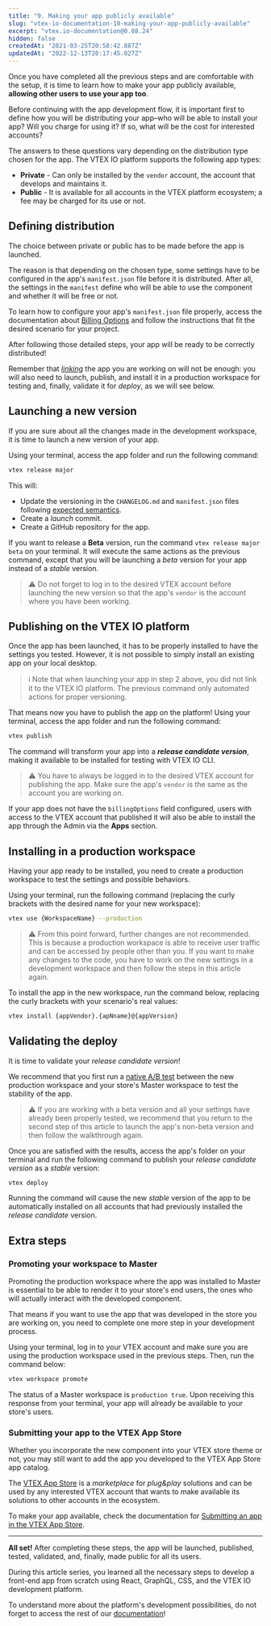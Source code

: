 ```yaml
---
title: "9. Making your app publicly available"
slug: "vtex-io-documentation-10-making-your-app-publicly-available"
excerpt: "vtex.io-documentation@0.88.24"
hidden: false
createdAt: "2021-03-25T20:58:42.887Z"
updatedAt: "2022-12-13T20:17:45.027Z"
---
```

Once you have completed all the previous steps and are comfortable with the setup, it is time to learn how to make your app publicly available, **allowing other users to use your app too**.

Before continuing with the app development flow, it is important first to define how you will be distributing your app–who will be able to install your app? Will you charge for using it? If so, what will be the cost for interested accounts?

The answers to these questions vary depending on the distribution type chosen for the app. The VTEX IO platform supports the following app types:

- **Private** - Can only be installed by the `vendor` account, the account that develops and maintains it.
- **Public** - It is available for all accounts in the VTEX platform ecosystem; a fee may be charged for its use or not.

## Defining distribution

The choice between private or public has to be made before the app is launched.

The reason is that depending on the chosen type, some settings have to be configured in the app's `manifest.json` file before it is distributed. After all, the settings in the `manifest` define who will be able to use the component and whether it will be free or not.

To learn how to configure your app's `manifest.json` file properly, access the documentation about [Billing Options](https://developers.vtex.com/vtex-developer-docs/docs/vtex-io-documentation-billing-options/) and follow the instructions that fit the desired scenario for your project.

After following those detailed steps, your app will be ready to be correctly distributed!

Remember that [*linking*](https://developers.vtex.com/vtex-developer-docs/docs/vtex-io-documentation-linking-an-app) the app you are working on will not be enough: you will also need to launch, publish, and install it in a production workspace for testing and, finally, validate it for *deploy*, as we will see below.

## Launching a new version

If you are sure about all the changes made in the development workspace, it is time to launch a new version of your app.

Using your terminal, access the app folder and run the following command:

```sh
vtex release major
```

This will:

- Update the versioning in the `CHANGELOG.md` and `manifest.json` files following [expected semantics](https://semver.org/).
- Create a *launch* commit.
- Create a GitHub repository for the app.

If you want to release a **Beta** version, run the command `vtex release major beta` on your terminal. It will execute the same actions as the previous command, except that you will be launching a *beta* version for your app instead of a *stable* version.

>⚠️ Do not forget to log in to the desired VTEX account before launching the new version so that the app's `vendor` is the account where you have been working.

## Publishing on the VTEX IO platform

Once the app has been launched, it has to be properly installed to have the settings you tested. However, it is not possible to simply install an existing app on your local desktop.

>ℹ️ Note that when launching your app in step 2 above, you did not link it to the VTEX IO platform. The previous command only automated actions for proper versioning.

That means now you have to publish the app on the platform! Using your terminal, access the app folder and run the following command:

```sh
vtex publish
```

The command will transform your app into a ***release candidate version***, making it available to be installed for testing with VTEX IO CLI.

>⚠️ You have to always be logged in to the desired VTEX account for publishing the app. Make sure the app's `vendor` is the same as the account you are working on.

If your app does not have the `billingOptions` field configured, users with access to the VTEX account that published it will also be able to install the app through the Admin via the **Apps** section.

## Installing in a production workspace

Having your app ready to be installed, you need to create a production workspace to test the settings and possible behaviors.

Using your terminal, run the following command (replacing the curly brackets with the desired name for your new workspace):

```sh
vtex use {WorkspaceName} --production
```

>⚠️ From this point forward, further changes are not recommended. This is because a production workspace is able to receive user traffic and can be accessed by people other than you. If you want to make any changes to the code, you have to work on the new settings in a development workspace and then follow the steps in this article again.

To install the app in the new workspace, run the command below, replacing the curly brackets with your scenario's real values:

```sh
vtex install {appVendor}.{apNname}@{appVersion}
```

## Validating the deploy

It is time to validate your *release candidate version*!

We recommend that you first run a [native A/B test](https://developers.vtex.com/vtex-developer-docs/docs/vtex-io-documentation-running-native-ab-testing) between the new production workspace and your store's Master workspace to test the stability of the app.

>⚠️ If you are working with a beta version and all your settings have already been properly tested, we recommend that you return to the second step of this article to launch the app's non-beta version and then follow the walkthrough again.

Once you are satisfied with the results, access the app's folder on your terminal and run the following command to publish your *release candidate version* as a *stable* version:

```sh
vtex deploy
```

Running the command will cause the new *stable* version of the app to be automatically installed on all accounts that had previously installed the *release candidate* version.

## Extra steps

### Promoting your workspace to Master

Promoting the production workspace where the app was installed to Master is essential to be able to render it to your store's end users, the ones who will actually interact with the developed component.

That means if you want to use the app that was developed in the store you are working on, you need to complete one more step in your development process.

Using your terminal, log in to your VTEX account and make sure you are using the production workspace used in the previous steps. Then, run the command below:

```sh
vtex workspace promote
```

 The status of a Master workspace is `production true`. Upon receiving this response from your terminal, your app will already be available to your store's users.

### Submitting your app to the VTEX App Store

Whether you incorporate the new component into your VTEX store theme or not, you may still want to add the app you developed to the VTEX App Store app catalog.

The [VTEX App Store](https://extensions.vtex.com/) is a *marketplace* for *plug&play* solutions and can be used by any interested VTEX account that wants to make available its solutions to other accounts in the ecosystem.

To make your app available, check the documentation for [Submitting an app in the VTEX App Store](https://developers.vtex.com/vtex-developer-docs/docs/vtex-io-documentation-submitting-your-app-in-the-vtex-app-store/ ).

---

**All set!** After completing these steps, the app will be launched, published, tested, validated, and, finally, made public for all its users.

During this article series, you learned all the necessary steps to develop a front-end app from scratch using React, GraphQL, CSS, and the VTEX IO development platform.

To understand more about the platform's development possibilities, do not forget to access the rest of our [documentation](https://developers.vtex.com/vtex-developer-docs/docs)!

